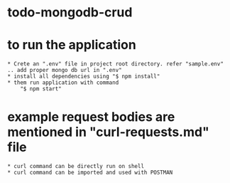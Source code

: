 # todo-mongodb-crud

# to run the application
    * Crete an ".env" file in project root directory. refer "sample.env" .. add proper mongo db url in ".env"
    * install all dependencies using "$ npm install"
    * them run application with command
        "$ npm start"

# example request bodies are mentioned in "curl-requests.md" file
    * curl command can be directly run on shell
    * curl command can be imported and used with POSTMAN